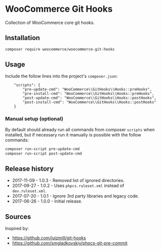 # WooCommerce Git Hooks

Collection of WooCommerce core git hooks.

## Installation

```bash
composer require woocommerce/woocommerce-git-hooks
```

## Usage

Include the follow lines into the project's `composer.json`:

```
    "scripts": {
        "pre-update-cmd": "WooCommerce\\GitHooks\\Hooks::preHooks",
        "pre-install-cmd": "WooCommerce\\GitHooks\\Hooks::preHooks",
        "post-update-cmd": "WooCommerce\\GitHooks\\Hooks::postHooks",
        "post-install-cmd": "WooCommerce\\GitHooks\\Hooks::postHooks"
    }
```

### Manual setup (optional)

By default should already run all commands from composer `scripts` when installed, but if necessary run it manually is possible with the follow commands:

```bash
composer run-script pre-update-cmd
composer run-script post-update-cmd
```

## Release history

- 2017-11-09 - 1.0.3 - Removed list of ignored directories.
- 2017-09-27 - 1.0.2 - Uses `phpcs.ruleset.xml` instead of `dev.ruleset.xml`.
- 2017-07-20 - 1.0.1 - Ignore 3rd party libraries and legacy code.
- 2017-06-26 - 1.0.0 - Initial release.

## Sources

Inspired by:

- <https://github.com/juizmill/git-hooks>
- <https://github.com/smgladkovskiy/phpcs-git-pre-commit>
